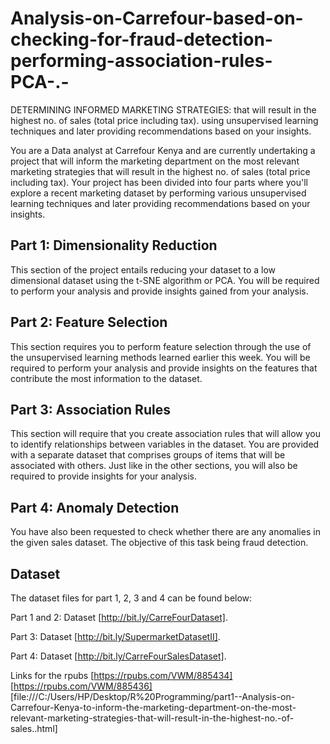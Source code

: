 # Analysis-on-Carrefour-based-on-checking-for-fraud-detection-performing-association-rules-PCA-.-

DETERMINING INFORMED MARKETING STRATEGIES: that will result in the highest no. of sales (total price including tax). using unsupervised learning techniques and later providing recommendations based on your insights.

You are a Data analyst at Carrefour Kenya and are currently undertaking a project that will inform the marketing department on the most relevant marketing strategies that will result in the highest no. of sales (total price including tax).
Your project has been divided into four parts where you'll explore a recent marketing dataset by performing various unsupervised learning techniques and later providing recommendations based on your insights.

## Part 1: Dimensionality Reduction

This section of the project entails reducing your dataset to a low dimensional dataset using the t-SNE algorithm or PCA. You will be required to perform your analysis and provide insights gained from your analysis.

## Part 2: Feature Selection

This section requires you to perform feature selection through the use of the unsupervised learning methods learned earlier this week. You will be required to perform your analysis and provide insights on the features that contribute the most information to the dataset.

## Part 3: Association Rules

This section will require that you create association rules that will allow you to identify relationships between variables in the dataset. You are provided with a separate dataset that comprises groups of items that will be associated with others. Just like in the other sections, you will also be required to provide insights for your analysis.

## Part 4: Anomaly Detection

You have also been requested to check whether there are any anomalies in the given sales dataset. The objective of this task being fraud detection.

## Dataset

The dataset files for part 1, 2, 3 and 4 can be found below:

Part 1 and 2: Dataset [http://bit.ly/CarreFourDataset].

Part 3: Dataset [http://bit.ly/SupermarketDatasetII].

Part 4: Dataset [http://bit.ly/CarreFourSalesDataset].

Links for the rpubs [https://rpubs.com/VWM/885434]
                    [https://rpubs.com/VWM/885436]
                    [file:///C:/Users/HP/Desktop/R%20Programming/part1--Analysis-on-Carrefour-Kenya-to-inform-the-marketing-department-on-the-most-relevant-marketing-strategies-that-will-result-in-the-highest-no.-of-sales..html]
                    
